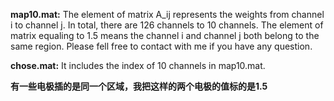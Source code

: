 **map10.mat:** The element of matrix A_ij represents the weights from channel i to channel j. In total, there are 126 channels to 10 channels. 
    The element of matrix equaling to 1.5 means the channel i and channel j both belong to the same region. 
    Please fell free to contact with me if you have any question. 

**chose.mat:** It includes the index of 10 channels in map10.mat.

**有一些电极插的是同一个区域，我把这样的两个电极的值标的是1.5**
